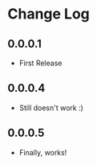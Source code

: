 # Change Log

## 0.0.0.1
- First Release

## 0.0.0.4
- Still doesn't work :)

## 0.0.0.5
- Finally, works!